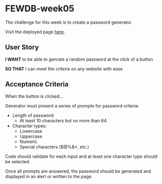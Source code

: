 # FEWDB-week05

The challenge for this week is to create a password generator.

Visit the deployed page [here](#).

## User Story

**I WANT** to be able to genrate a random password at the click of a button

**SO THAT** I can meet the criteria on any website with ease

## Acceptance Criteria

When the button is clicked...

Generator must present a series of prompts for password criteria:
- Length of password:
    - At least 10 characters but no more than 64.
- Character types:
    - Lowercase
    - Uppercase
    - Numeric
    - Special characters ($@%&*, etc.)

Code should validate for each input and at least one character type should be selected.

Once all prompts are answered, the password should be generated and displayed in an alert or written to the page.
